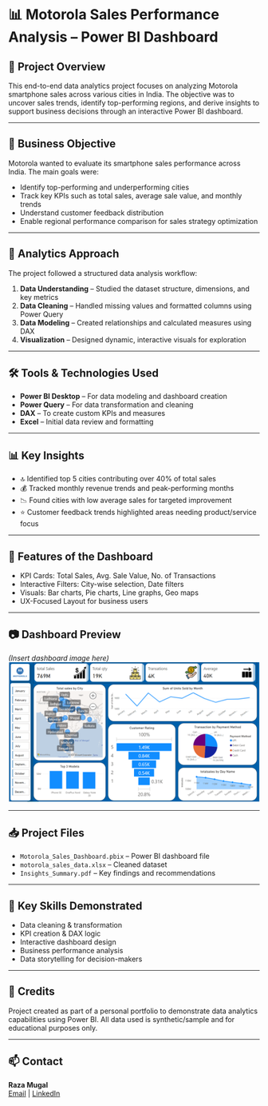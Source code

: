 # 📊 Motorola Sales Performance Analysis – Power BI Dashboard

## 📁 Project Overview

This end-to-end data analytics project focuses on analyzing Motorola smartphone sales across various cities in India. The objective was to uncover sales trends, identify top-performing regions, and derive insights to support business decisions through an interactive Power BI dashboard.

---

## 🎯 Business Objective

Motorola wanted to evaluate its smartphone sales performance across India. The main goals were:

- Identify top-performing and underperforming cities
- Track key KPIs such as total sales, average sale value, and monthly trends
- Understand customer feedback distribution
- Enable regional performance comparison for sales strategy optimization

---

## 🧪 Analytics Approach

The project followed a structured data analysis workflow:

1. **Data Understanding** – Studied the dataset structure, dimensions, and key metrics
2. **Data Cleaning** – Handled missing values and formatted columns using Power Query
3. **Data Modeling** – Created relationships and calculated measures using DAX
4. **Visualization** – Designed dynamic, interactive visuals for exploration

---

## 🛠️ Tools & Technologies Used

- **Power BI Desktop** – For data modeling and dashboard creation
- **Power Query** – For data transformation and cleaning
- **DAX** – To create custom KPIs and measures
- **Excel** – Initial data review and formatting

---

## 📊 Key Insights

- 🔝 Identified top 5 cities contributing over 40% of total sales
- 💰 Tracked monthly revenue trends and peak-performing months
- 📉 Found cities with low average sales for targeted improvement
- ⭐ Customer feedback trends highlighted areas needing product/service focus

---

## 📌 Features of the Dashboard

- KPI Cards: Total Sales, Avg. Sale Value, No. of Transactions
- Interactive Filters: City-wise selection, Date filters
- Visuals: Bar charts, Pie charts, Line graphs, Geo maps
- UX-Focused Layout for business users

---

## 📷 Dashboard Preview

*(Insert dashboard image here)*  
![Dashboard Screenshot](Dashboard.png)

---

## 📥 Project Files

- `Motorola_Sales_Dashboard.pbix` – Power BI dashboard file
- `motorola_sales_data.xlsx` – Cleaned dataset
- `Insights_Summary.pdf` – Key findings and recommendations

---

## 🧠 Key Skills Demonstrated

- Data cleaning & transformation  
- KPI creation & DAX logic  
- Interactive dashboard design  
- Business performance analysis  
- Data storytelling for decision-makers

---

## 🙌 Credits

Project created as part of a personal portfolio to demonstrate data analytics capabilities using Power BI. All data used is synthetic/sample and for educational purposes only.

---

## 📫 Contact

**Raza Mugal**  
[Email](razaconsole@gmail.com) | [LinkedIn](https://www.linkedin.com/)

